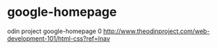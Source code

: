 # google-homepage
odin project google-homepage
0
http://www.theodinproject.com/web-development-101/html-css?ref=lnav